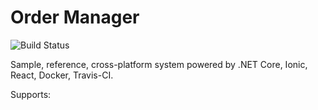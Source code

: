 # Order Manager

![Build Status](https://travis-ci.com/profjordanov/realworld-microservices.svg?branch=master)

Sample, reference, cross-platform system powered by .NET Core, Ionic, React, Docker, Travis-CI.

Supports:
